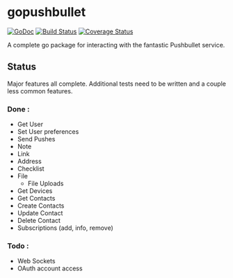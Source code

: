 # gopushbullet #
[![GoDoc](https://godoc.org/github.com/kariudo/gopushbullet?status.svg)](https://godoc.org/github.com/kariudo/gopushbullet)
[![Build Status](https://travis-ci.org/kariudo/gopushbullet.svg?branch=master)](https://travis-ci.org/kariudo/gopushbullet)
[![Coverage Status](https://coveralls.io/repos/kariudo/gopushbullet/badge.svg)](https://coveralls.io/r/kariudo/gopushbullet)

A complete go package for interacting with the fantastic Pushbullet service.

## Status
Major features all complete. Additional tests need to be written and a couple less common features.

### Done :
* Get User
* Set User preferences
* Send Pushes
 * Note
 * Link
 * Address
 * Checklist
 * File
   * File Uploads
* Get Devices
* Get Contacts
* Create Contacts
* Update Contact
* Delete Contact
* Subscriptions (add, info, remove)

### Todo :
* Web Sockets
* OAuth account access
